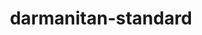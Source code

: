 ---
id: 555
title: darmanitan-standard
types: [fire]
image: https://raw.githubusercontent.com/PokeAPI/sprites/master/sprites/pokemon/555.png
---